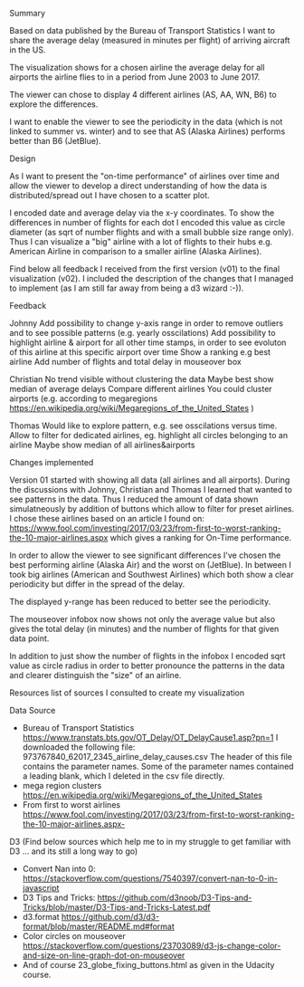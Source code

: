 Summary

Based on data published by the Bureau of Transport Statistics I want to share 
the average delay (measured in minutes per flight) of arriving aircraft in the US.

The visualization shows for a chosen airline the average delay for all airports 
the airline flies to in a period from June 2003 to June 2017.

The viewer can chose to display 4 different airlines (AS, AA, WN, B6) to explore
the differences.

I want to enable the viewer to see the periodicity in the data (which is not linked
to summer vs. winter) and to see that AS (Alaska Airlines) performs better than 
B6 (JetBlue).



Design

As I want to present the "on-time performance" of airlines over time and allow the
viewer to develop a direct understanding of how the data is distributed/spread out 
I have chosen to a scatter plot.

I encoded date and average delay via the x-y coordinates. To show the differences
in number of flights for each dot I encoded this value as circle diameter
(as sqrt of number flights and with a small bubble size range only). 
Thus I can visualize a "big" airline with a lot of flights to their hubs 
e.g. American Airline in comparison to a smaller airline (Alaska Airlines).

Find below all feedback I received from the first version (v01) to the final 
visualization (v02).
I included the description of the changes that I managed to implement 
(as I am still far away from being a d3 wizard :-)).



Feedback

Johnny
 Add possibility to change y-axis range in order to remove outliers and to 
 see possible patterns (e.g. yearly osscilations)
 Add possibility to highlight airline & airport for all other time stamps, 
 in order to see evoluton of this airline at this specific airport over time
 Show a ranking e.g best airline
 Add number of flights and total delay in mouseover box

Christian
 No trend visible without clustering the data
 Maybe best show median of average delays
 Compare different airlines
 You could cluster airports (e.g. according to megaregions
  https://en.wikipedia.org/wiki/Megaregions_of_the_United_States )
 
Thomas
 Would like to explore pattern, e.g. see osscilations versus time.
 Allow to filter for dedicated airlines, eg. highlight all circles belonging to an airline
 Maybe show median of all airlines&airports 



Changes implemented

Version 01 started with showing all data (all airlines and all airports). During
the discussions with Johnny, Christian and Thomas I learned that wanted to see 
patterns in the data. Thus I reduced the amount of data shown simulatneously by
addition of buttons which allow to filter for preset airlines.
I chose these airlines based on an article I found on:
https://www.fool.com/investing/2017/03/23/from-first-to-worst-ranking-the-10-major-airlines.aspx
which gives a ranking for On-Time performance. 

In order to allow the viewer to see significant differences I've chosen the best
performing airline (Alaska Air) and the worst on (JetBlue). In between I took 
big airlines (American and Southwest Airlines) which both show a clear periodicity
but differ in the spread of the delay.

The displayed y-range has been reduced to better see the periodicity.

The mouseover infobox now shows not only the average value but also gives the 
total delay (in minutes) and the number of flights for that given data point.

In addition to just show the number of flights in the infobox I encoded sqrt value
as circle radius in order to better pronounce the patterns in the data and clearer
distinguish the "size" of an airline.


Resources
list of sources I consulted to create my visualization
  
Data Source
- Bureau of Transport Statistics https://www.transtats.bts.gov/OT_Delay/OT_DelayCause1.asp?pn=1
  I downloaded the following file: 973767840_62017_2345_airline_delay_causes.csv
  The header of this file contains the parameter names. Some of the parameter names contained a leading blank, which I deleted in the csv file directly.
- mega region clusters https://en.wikipedia.org/wiki/Megaregions_of_the_United_States
- From first to worst airlines https://www.fool.com/investing/2017/03/23/from-first-to-worst-ranking-the-10-major-airlines.aspx- 
  
D3 (Find below sources which help me to in my struggle to get familiar with D3 ... and its still a long way to go)
- Convert Nan into 0: https://stackoverflow.com/questions/7540397/convert-nan-to-0-in-javascript
- D3 Tips and Tricks: https://github.com/d3noob/D3-Tips-and-Tricks/blob/master/D3-Tips-and-Tricks-Latest.pdf
- d3.format https://github.com/d3/d3-format/blob/master/README.md#format
- Color circles on mouseover https://stackoverflow.com/questions/23703089/d3-js-change-color-and-size-on-line-graph-dot-on-mouseover
- And of course 23_globe_fixing_buttons.html as given in the Udacity course.
